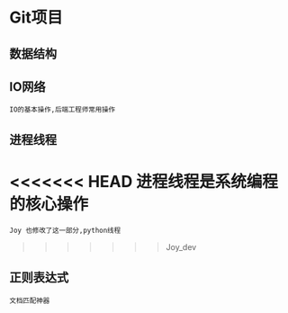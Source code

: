 # Git项目

## 数据结构
## IO网络
    IO的基本操作,后端工程师常用操作
## 进程线程
<<<<<<< HEAD
    进程线程是系统编程的核心操作
=======
    Joy 也修改了这一部分,python线程
>>>>>>> Joy_dev
## 正则表达式
    文档匹配神器